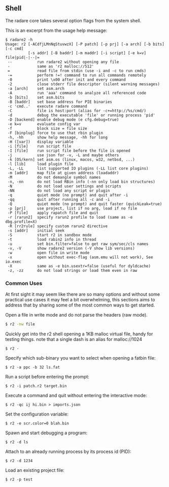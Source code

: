 ## Shell

The radare core takes several option flags from the system shell.

This is an excerpt from the usage help message:

```
$ radare2 -h
Usage: r2 [-ACdfjLMnNqStuvwzX] [-P patch] [-p prj] [-a arch] [-b bits] [-c cmd]
          [-s addr] [-B baddr] [-m maddr] [-i script] [-e k=v] file|pid|-|--|=
 --           run radare2 without opening any file
 -            same as 'r2 malloc://512'
 =            read file from stdin (use -i and -c to run cmds)
 -=           perform !=! command to run all commands remotely
 -0           print \x00 after init and every command
 -2           close stderr file descriptor (silent warning messages)
 -a [arch]    set asm.arch
 -A           run 'aaa' command to analyze all referenced code
 -b [bits]    set asm.bits
 -B [baddr]   set base address for PIE binaries
 -c 'cmd..'   execute radare command
 -C           file is host:port (alias for -c+=http://%s/cmd/)
 -d           debug the executable 'file' or running process 'pid'
 -D [backend] enable debug mode (e cfg.debug=true)
 -e k=v       evaluate config var
 -f           block size = file size
 -F [binplug] force to use that rbin plugin
 -h, -hh      show help message, -hh for long
 -H ([var])   display variable
 -i [file]    run script file
 -I [file]    run script file before the file is opened
 -j           use json for -v, -L and maybe others
 -k [OS/kern] set asm.os (linux, macos, w32, netbsd, ...)
 -l [lib]     load plugin file
 -L, -LL      list supported IO plugins (-LL list core plugins)
 -m [addr]    map file at given address (loadaddr)
 -M           do not demangle symbol names
 -n, -nn      do not load RBin info (-nn only load bin structures)
 -N           do not load user settings and scripts
 -NN          do not load any script or plugin
 -q           quiet mode (no prompt) and quit after -i
 -qq          quit after running all -c and -i
 -Q           quiet mode (no prompt) and quit faster (quickLeak=true)
 -p [prj]     use project, list if no arg, load if no file
 -P [file]    apply rapatch file and quit
 -r [rarun2]  specify rarun2 profile to load (same as -e dbg.profile=X)
 -R [rr2rule] specify custom rarun2 directive
 -s [addr]    initial seek
 -S           start r2 in sandbox mode
 -t           load rabin2 info in thread
 -u           set bin.filter=false to get raw sym/sec/cls names
 -v, -V       show radare2 version (-V show lib versions)
 -w           open file in write mode
 -x           open without exec-flag (asm.emu will not work), See io.exec
 -X           same as -e bin.usextr=false (useful for dyldcache)
 -z, -zz      do not load strings or load them even in raw
```

### Common Uses

At first sight it may seem like there are so many options and without some practical use cases it may feel a bit overwhelming, this sections aims to address that by sharing some of the most common ways to get started.

Open a file in write mode and do not parse the headers (raw mode).

```bash
$ r2 -nw file
```

Quickly get into the r2 shell opening a 1KB malloc virtual file, handy for testing things. note that a single dash is an alias for malloc://1024

```
$ r2 -
```

Specify which sub-binary you want to select when opening a fatbin file:

```
$ r2 -a ppc -b 32 ls.fat
```

Run a script before entering the prompt:

```
$ r2 -i patch.r2 target.bin
```

Execute a command and quit without entering the interactive mode:

```
$ r2 -qc ij hi.bin > imports.json
```

Set the configuration variable:

```
$ r2 -e scr.color=0 blah.bin
```

Spawn and start debugging a program:

```
$ r2 -d ls
```

Attach to an already running process by its process id (PID):

```
$ r2 -d 1234
```

Load an existing project file:

```
$ r2 -p test
```
